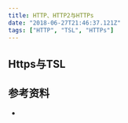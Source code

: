 ```yaml
---
title: HTTP、HTTP2与HTTPs
date: "2018-06-27T21:46:37.121Z"
tags: ["HTTP", "TSL", "HTTPs"]
---
```



## Https与TSL




## 参考资料
- 